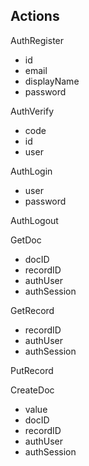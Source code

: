 ## Actions

AuthRegister

* id
* email
* displayName
* password

AuthVerify

* code
* id
* user

AuthLogin

* user
* password

AuthLogout

GetDoc

* docID
* recordID
* authUser
* authSession

GetRecord

* recordID
* authUser
* authSession

PutRecord

CreateDoc

* value
* docID
* recordID
* authUser
* authSession
